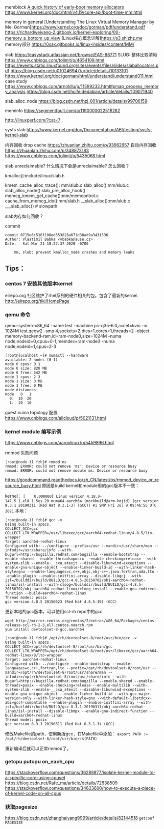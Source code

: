 memblock
[A quick history of early-boot memory allocators](https://lwn.net/Articles/761215/)
https://www.kernel.org/doc/html/v4.19/core-api/boot-time-mm.html

memory in general
[Understanding The Linux Virtual Memory Manager by Mel Gorman]https://www.kernel.org/doc/gorman/pdf/understand.pdf
https://richardweiyang-2.gitbook.io/kernel-exploring/00-memory_a_bottom_up_view
[Linux核心概念详解]https://s3.shizhz.me memory部分
https://0xax.gitbooks.io/linux-insides/content/MM/

slab
https://easystack.atlassian.net/browse/EAS-88771
SLUB: 整体比较清晰 https://www.cnblogs.com/tolimit/p/4654109.html
https://events.static.linuxfound.org/sites/events/files/slides/slaballocators.pdf
https://blog.csdn.net/u010246947/article/details/10133101
https://www.kernel.org/doc/gorman/html/understand/understand011.html
case study https://www.cnblogs.com/arnoldlu/p/11599232.html#pmap_process_memory_analysis https://blog.csdn.net/huifeidedabian/article/details/109071940

slab_alloc_node https://blog.csdn.net/hzj_001/article/details/99706159

meminfo https://segmentfault.com/a/1190000022518282

http://linuxperf.com/?cat=7

sysfs slab https://www.kernel.org/doc/Documentation/ABI/testing/sysfs-kernel-slab

内存回收 drop cache https://zhuanlan.zhihu.com/p/93962657
自动内存回收 https://zhuanlan.zhihu.com/p/348873183
https://www.cnblogs.com/tolimit/p/5435068.html

slab unreclaimable? 什么情况下会是unreclaimable? 怎么回收？

kmalloc():include/linux/slab.h

 kmem_cache_alloc_trace(): mm/slub.c
   slab_alloc():mm/slub.c
     slab_alloc_node()
       slab_pre_alloc_hook()
         memcg_kmem_get_cache():mm/memcontrol.c
           cache_from_memcg_idx():mm/slab.h
       __slab_alloc():mm/slub.c
         ___slab_alloc() # slowpath


slab内存如何回收？

commit
```
commit 0715e6c516f106ed553828a671d30ad9a3431536
Author: Vlastimil Babka <vbabka@suse.cz>
Date:   Sat Mar 21 18:22:37 2020 -0700

    mm, slub: prevent kmalloc_node crashes and memory leaks

```

## Tips：
### centos 7 安装其他版本kernel
elrepo.org 社区维护了rhel系列的硬件相关的包，包含了最新的kernel.
http://elrepo.org/tiki/HomePage

### qemu 命令
qemu-system-x86_64 -name  test -machine pc-q35-6.0,accel=kvm -m 1024M  test.qcow2 -smp 4,sockets=2,dies=1,cores=1,threads=2 -object memory-backend-ram,id=ram-node0,size=1024M -numa node,nodeid=0,cpus=0-1,memdev=ram-node0 -numa node,nodeid=1,cpus=2-3
```
[root@localhost ~]# numactl --hardware
available: 2 nodes (0-1)
node 0 cpus: 0 1
node 0 size: 820 MB
node 0 free: 642 MB
node 1 cpus: 2 3
node 1 size: 0 MB
node 1 free: 0 MB
node distances:
node   0   1
  0:  10  20
  1:  20  10
```
guest numa topology 配置
https://www.cnblogs.com/allcloud/p/5021131.html

### kernel module 编写示例
https://www.cnblogs.com/aaronlinux/p/5459896.html

rmmod 失败问题
```
[root@node-11 fzh]# rmmod ms
rmmod: ERROR: could not remove 'ms': Device or resource busy
rmmod: ERROR: could not remove module ms: Device or resource busy
```
 https://goodcommand.readthedocs.io/zh_CN/latest/bs/rmmod_device_or_resource_busy.html
原因是build kernel和module用的gcc版本不一致：

kernel： `[    0.000000] Linux version 4.18.0-147.5.1.el8_1.5es.20.numa64.aarch64 (mockbuild@arm-kojid) (gcc version 8.3.1 20190311 (Red Hat 8.3.1-3) (GCC)) #1 SMP Fri Jul 9 09:46:55 UTC 2021`
本地：
```
[root@node-11 fzh]# gcc -v
Using built-in specs.
COLLECT_GCC=gcc
COLLECT_LTO_WRAPPER=/usr/libexec/gcc/aarch64-redhat-linux/4.8.5/lto-wrapper
Target: aarch64-redhat-linux
Configured with: ../configure --prefix=/usr --mandir=/usr/share/man --infodir=/usr/share/info --with-bugurl=http://bugzilla.redhat.com/bugzilla --enable-bootstrap --enable-shared --enable-threads=posix --enable-checking=release --with-system-zlib --enable-__cxa_atexit --disable-libunwind-exceptions --enable-gnu-unique-object --enable-linker-build-id --with-linker-hash-style=gnu --enable-languages=c,c++,objc,obj-c++,java,fortran,ada,lto --enable-plugin --enable-initfini-array --disable-libgcj --with-isl=/builddir/build/BUILD/gcc-4.8.5-20150702/obj-aarch64-redhat-linux/isl-install --with-cloog=/builddir/build/BUILD/gcc-4.8.5-20150702/obj-aarch64-redhat-linux/cloog-install --enable-gnu-indirect-function --build=aarch64-redhat-linux
Thread model: posix
gcc version 4.8.5 20150623 (Red Hat 4.8.5-39) (GCC)
```

更新本地的gcc版本，可以使用scl-rh repo中的gcc
```
wget http://mirror.centos.org/centos/7/extras/x86_64/Packages/centos-release-scl-rh-2-3.el7.centos.noarch.rpm
yum install devtoolset-8-gcc.aarch64

[root@node-11 fzh]# /opt/rh/devtoolset-8/root/usr/bin/gcc -v
Using built-in specs.
COLLECT_GCC=/opt/rh/devtoolset-8/root/usr/bin/gcc
COLLECT_LTO_WRAPPER=/opt/rh/devtoolset-8/root/usr/libexec/gcc/aarch64-redhat-linux/8/lto-wrapper
Target: aarch64-redhat-linux
Configured with: ../configure --enable-bootstrap --enable-languages=c,c++,fortran,lto --prefix=/opt/rh/devtoolset-8/root/usr --mandir=/opt/rh/devtoolset-8/root/usr/share/man --infodir=/opt/rh/devtoolset-8/root/usr/share/info --with-bugurl=http://bugzilla.redhat.com/bugzilla --enable-shared --enable-threads=posix --enable-checking=release --enable-multilib --with-system-zlib --enable-__cxa_atexit --disable-libunwind-exceptions --enable-gnu-unique-object --enable-linker-build-id --with-gcc-major-version-only --with-linker-hash-style=gnu --with-default-libstdcxx-abi=gcc4-compatible --enable-plugin --enable-initfini-array --with-isl=/builddir/build/BUILD/gcc-8.3.1-20190311/obj-aarch64-redhat-linux/isl-install --disable-libmpx --enable-gnu-indirect-function --build=aarch64-redhat-linux
Thread model: posix
gcc version 8.3.1 20190311 (Red Hat 8.3.1-3) (GCC)
```
修改Makefile的path，使用新版gcc，在Makefile中添加：
`export PATH := /opt/rh/devtoolset-8/root/usr/bin/:$(PATH)`

重新编译后就可以正常rmmod了。


### getcpu putcpu on_each_cpu
https://stackoverflow.com/questions/36288877/isolate-kernel-module-to-a-specific-core-using-cpuset
https://blog.csdn.net/Rafe_ma/article/details/72638509
https://stackoverflow.com/questions/34633600/how-to-execute-a-piece-of-kernel-code-on-all-cpus

### 获取pagesize
https://blog.csdn.net/zhanghaiyang9999/article/details/82144518
`getconf PAGESIZE`

